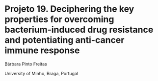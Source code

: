 # Projeto 19. Deciphering the key properties for overcoming bacterium-induced drug resistance and potentiating anti-cancer immune response

Bárbara Pinto Freitas

University of Minho, Braga, Portugal 
